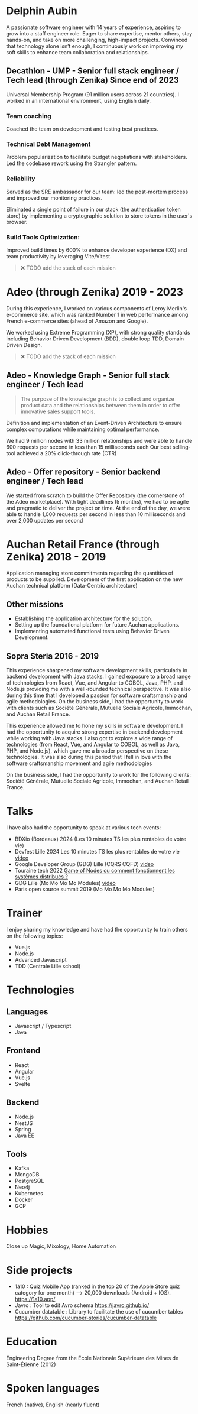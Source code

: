 # Delphin Aubin

A passionate software engineer with 14 years of experience, aspiring to grow into a staff engineer role.
Eager to share expertise, mentor others, stay hands-on, and take on more challenging, high-impact projects.
Convinced that technology alone isn’t enough, I continuously work on improving my soft skills to enhance team collaboration and relationships.

## Decathlon - UMP - Senior full stack engineer / Tech lead (through Zenika) Since end of 2023

Universal Membership Program (91 million users across 21 countries).
I worked in an international environment, using English daily.

### Team coaching
Coached the team on development and testing best practices.

### Technical Debt Management
Problem popularization to facilitate budget negotiations with stakeholders.
Led the codebase rework using the Strangler pattern.

### Reliability
Served as the SRE ambassador for our team: led the post-mortem process and improved our monitoring practices.

Eliminated a single point of failure in our stack (the authentication token store) by implementing a cryptographic solution to store tokens in the user's browser.

### Build Tools Optimization:
Improved build times by 600% to enhance developer experience (DX) and team productivity by leveraging Vite/Vitest.

> ❌ TODO add the stack of each mission

# Adeo (through Zenika) 2019 - 2023

During this experience, I worked on various components of Leroy Merlin's e-commerce site, which was ranked Number 1 in web performance among French e-commerce sites (ahead of Amazon and Google).

We worked using Extreme Programming (XP), with strong quality standards including Behavior Driven Development (BDD), double loop TDD, Domain Driven Design.

> ❌ TODO add the stack of each mission

## Adeo - Knowledge Graph - Senior full stack engineer / Tech lead

>The purpose of the knowledge graph is to collect and organize product data and the relationships between them in order to offer innovative sales support tools.


Definition and implementation of an Event-Driven Architecture to ensure complex computations while maintaining optimal performance.

We had 9 million nodes with 33 million relationships and were able to handle 600 requests per second in less than 15 milliseconds each
Our best selling-tool achieved a 20% click-through rate (CTR)


## Adeo - Offer repository - Senior backend engineer / Tech lead

We started from scratch to build the Offer Repository (the cornerstone of the Adeo marketplace). With tight deadlines (5 months), we had to be agile and pragmatic to deliver the project on time.
At the end of the day, we were able to handle 1,000 requests per second in less than 10 milliseconds and over 2,000 updates per second

# Auchan Retail France (through Zenika) 2018 - 2019

Application managing store commitments regarding the quantities of products to be supplied.
Development of the first application on the new Auchan technical platform (Data-Centric architecture)
## Other missions
 - Establishing the application architecture for the solution.
 - Setting up the foundational platform for future Auchan applications.
 - Implementing automated functional tests using Behavior Driven Development.

## Sopra Steria 2016 - 2019


This experience sharpened my software development skills, particularly in backend development with Java stacks.
I gained exposure to a broad range of technologies from React, Vue, and Angular to COBOL, Java, PHP, and Node.js 
providing me with a well-rounded technical perspective. It was also during this time that I developed a passion for software craftsmanship and agile methodologies.
On the business side, I had the opportunity to work with clients such as Société Générale, Mutuelle Sociale Agricole, Immochan, and Auchan Retail France.



This experience allowed me to hone my skills in software development.
I had the opportunity to acquire strong expertise in backend development while working with Java stacks.
I also got to explore a wide range of technologies (from React, Vue, and Angular to COBOL, as well as Java, PHP, and Node.js), which gave me a broader perspective on these technologies.
It was also during this period that I fell in love with the software craftsmanship movement and agile methodologies

On the business side, I had the opportunity to work for the following clients: Société Générale, Mutuelle Sociale Agricole, Immochan, and Auchan Retail France.

# Talks
I have also had the opportunity to speak at various tech events:

- BDXio (Bordeaux) 2024 (Les 10 minutes TS les plus rentables de votre vie)
- Devfest Lille 2024 Les 10 minutes TS les plus rentables de votre vie [video](https://www.youtube.com/watch?v=qTS89fsmXzs)
- Google Developer Group (GDG) Lille (CQRS CQFD) [video](https://www.youtube.com/watch?v=0v7zHnNbqfA)
- Touraine tech 2022 [Game of Nodes ou comment fonctionnent les systèmes distribués ?](https://2022.touraine.tech/talk/g7uf2lkiVA3vFzv8vCSR)
- GDG Lille (Mo Mo Mo Mo Modules) [video](https://www.youtube.com/watch?v=NonGdjNfgUo&t=1168s)
- Paris open source summit 2019 (Mo Mo Mo Mo Modules)

# Trainer
I enjoy sharing my knowledge and have had the opportunity to train others on the following topics:

 - Vue.js
 - Node.js
 - Advanced Javascript
 - TDD (Centrale Lille school)


# Technologies
## Languages
 - Javascript / Typescript
 - Java
## Frontend
 - React
 - Angular
 - Vue.js
 - Svelte
## Backend
 - Node.js
 - NestJS
 - Spring
 - Java EE
## Tools
 - Kafka
 - MongoDB
 - PostgreSQL
 - Neo4j
 - Kubernetes
 - Docker
 - GCP

# Hobbies

Close up Magic, Mixology, Home Automation

# Side projects
 - 1à10 : Quiz Mobile App (ranked in the top 20 of the Apple Store quiz category for one month) --> 20,000 downloads (Android + IOS). https://1a10.app/
 - Javro : Tool to edit Avro schema https://javro.github.io/
 - Cucumber datatable : Library to facilitate the use of cucumber tables https://github.com/cucumber-stories/cucumber-datatable

# Education
Engineering Degree from the École Nationale Supérieure des Mines de Saint-Étienne (2012)

# Spoken languages
French (native), English (nearly fluent)
